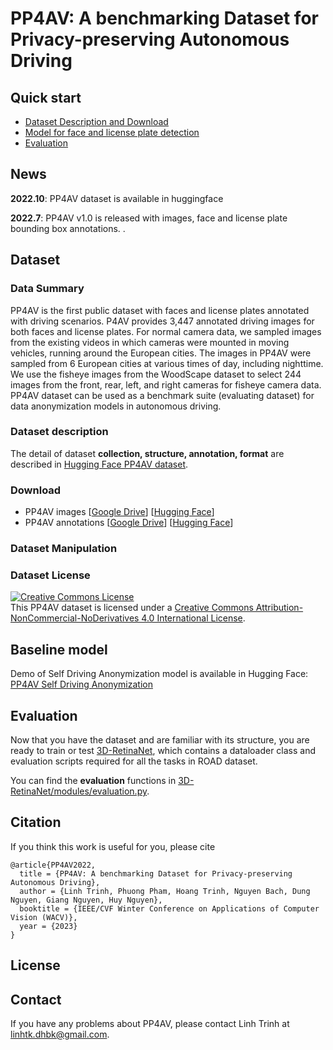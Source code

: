 
# PP4AV: A benchmarking Dataset for Privacy-preserving Autonomous Driving

## Quick start
- [Dataset Description and Download](https://huggingface.co/datasets/khaclinh/pp4av)
- [Model for face and license plate detection](models/README.md)
- [Evaluation](evaluations/README.md)

## News
**2022.10**: PP4AV dataset is available in huggingface


**2022.7**: PP4AV v1.0 is released with images, face and license plate bounding box annotations.
. 

## Dataset
### Data Summary
PP4AV is the first public dataset with faces and license plates annotated with driving scenarios. P4AV provides 3,447 annotated driving images for both faces and license plates. For normal camera data, we sampled images from the existing videos in which cameras were mounted in moving vehicles, running around the European cities. The images in PP4AV were sampled from 6 European cities at various times of day, including nighttime. We use the fisheye images from the WoodScape dataset to select 244 images from the front, rear, left, and right cameras for fisheye camera data. PP4AV dataset can be used as a benchmark suite (evaluating dataset) for data anonymization models in autonomous driving.

### Dataset description
The detail of dataset **collection, structure, annotation, format** are described in [Hugging Face PP4AV dataset](https://huggingface.co/datasets/khaclinh/pp4av).

### Download
- PP4AV images [[Google Drive](https://drive.google.com/file/d/1eJDei81PTpVFRNjzPSYkaDiQZoS5S7xm/view?usp=sharing)] [[Hugging Face](https://huggingface.co/datasets/khaclinh/pp4av/blob/main/data/images.zip)]
- PP4AV annotations [[Google Drive](https://drive.google.com/file/d/1njVbQp-CMrn0_Em778NLCvd2DNrSTSUX/view?usp=sharing)] [[Hugging Face](https://huggingface.co/datasets/khaclinh/pp4av/blob/main/data/soiling_annotations.zip)]

### Dataset Manipulation

### Dataset License
<a rel="license" href="http://creativecommons.org/licenses/by-nc-nd/4.0/"><img alt="Creative Commons License" style="border-width:0" src="https://i.creativecommons.org/l/by-nc-nd/4.0/88x31.png" /></a><br />This PP4AV dataset is licensed under a <a rel="license" href="http://creativecommons.org/licenses/by-nc-nd/4.0/">Creative Commons Attribution-NonCommercial-NoDerivatives 4.0 International License</a>.


## Baseline model
Demo of Self Driving Anonymization model is available in Hugging Face:  
[PP4AV Self Driving Anonymization](https://huggingface.co/spaces/khaclinh/self-driving-anonymization)

## Evaluation

Now that you have the dataset and are familiar with its structure, you are ready to train or test [3D-RetinaNet](https://github.com/gurkirt/3D-ReintaNet), which contains a dataloader class and evaluation scripts required for all the tasks in ROAD dataset. 

You can find the **evaluation** functions in [3D-RetinaNet/modules/evaluation.py](https://github.com/gurkirt/3D-RetinaNet/blob/master/modules/evaluation.py).


## Citation 
If you think this work is useful for you, please cite 

    @article{PP4AV2022,
      title = {PP4AV: A benchmarking Dataset for Privacy-preserving Autonomous Driving},
      author = {Linh Trinh, Phuong Pham, Hoang Trinh, Nguyen Bach, Dung Nguyen, Giang Nguyen, Huy Nguyen},
      booktitle = {IEEE/CVF Winter Conference on Applications of Computer Vision (WACV)},
      year = {2023}
    }

## License

## Contact
If you have any problems about PP4AV, please contact Linh Trinh at linhtk.dhbk@gmail.com. 
